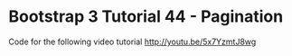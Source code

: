 Bootstrap 3 Tutorial 44 - Pagination
====================================

Code for the following video tutorial http://youtu.be/5x7YzmtJ8wg

